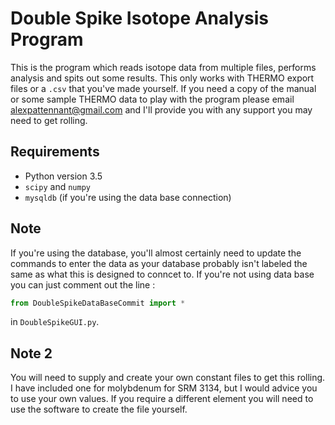 # Double Spike Isotope Analysis Program

This is the program which reads isotope data from multiple files, performs analysis
and spits out some results. This only works with THERMO export files or a `.csv` that
you've made yourself. If you need a copy of the manual or some sample THERMO data
to play with the program please email alexpattennant@gmail.com and I'll provide you
with any support you may need to get rolling. 

## Requirements
* Python version 3.5 
* `scipy` and `numpy`
* `mysqldb` (if you're using the data base connection)

## Note
If you're using the database, you'll almost certainly need to 
update the commands to enter the data as your database probably isn't labeled the 
same as what this is designed to conncet to. If you're not using data base 
you can just comment out the line :
```python
from DoubleSpikeDataBaseCommit import *
```
 in `DoubleSpikeGUI.py`. 
## Note 2
 
 You will need to supply and create your own constant files to get this rolling. I have 
 included one for molybdenum for SRM 3134, but I would advice you to use your own values. If 
 you require a different element you will need to use the software to create the
 file yourself.
